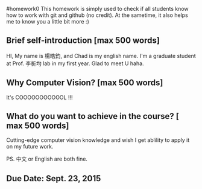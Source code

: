 #homework0
This homework is simply used to check if all students know how to work with git and github (no credit).
At the sametime, it also helps me to know you a little bit more :)

## Brief self-introduction [max 500 words]
HI, My name is 楊皓鈞, and Chad is my english name. I'm a graduate student at Prof. 李祈均 lab in my first year. Glad to meet U haha.

## Why Computer Vision? [max 500 words]
It's COOOOOOOOOOOL !!!

## What do you want to achieve in the course? [ max 500 words]
Cutting-edge computer vision knowledge and wish I get ablility to apply it on my future work.

PS. 中文 or English are both fine.

## Due Date: Sept. 23, 2015
